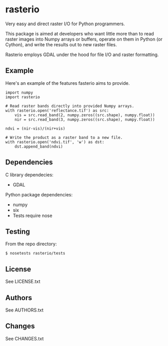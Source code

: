 rasterio
========

Very easy and direct raster I/O for Python programmers.

This package is aimed at developers who want little more than to read raster
images into Numpy arrays or buffers, operate on them in Python (or Cython), and
write the results out to new raster files.

Rasterio employs GDAL under the hood for file I/O and raster formatting.

Example
-------

Here's an example of the features fasterio aims to provide.

    import numpy
    import rasterio
    
    # Read raster bands directly into provided Numpy arrays.
    with rasterio.open('reflectance.tif') as src:
        vis = src.read_band(2, numpy.zeros((src.shape), numpy.float))
        nir = src.read_band(3, numpy.zeros((src.shape), numpy.float))

    ndvi = (nir-vis)/(nir+vis)
    
    # Write the product as a raster band to a new file.
    with rasterio.open('ndvi.tif', 'w') as dst:
        dst.append_band(ndvi)

Dependencies
------------

C library dependecies:

- GDAL

Python package dependencies:

- numpy
- six
- Tests require nose

Testing
-------

From the repo directory:

    $ nosetests rasterio/tests

License
-------

See LICENSE.txt

Authors
-------

See AUTHORS.txt

Changes
-------

See CHANGES.txt

